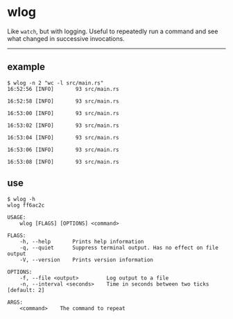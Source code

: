 # wlog

Like `watch`, but with logging.
Useful to repeatedly run a command and see what changed in successive invocations.

---

## example

```
$ wlog -n 2 "wc -l src/main.rs"
16:52:56 [INFO]       93 src/main.rs

16:52:58 [INFO]       93 src/main.rs

16:53:00 [INFO]       93 src/main.rs

16:53:02 [INFO]       93 src/main.rs

16:53:04 [INFO]       93 src/main.rs

16:53:06 [INFO]       93 src/main.rs

16:53:08 [INFO]       93 src/main.rs
```

## use

```
$ wlog -h
wlog ff6ac2c

USAGE:
    wlog [FLAGS] [OPTIONS] <command>

FLAGS:
    -h, --help       Prints help information
    -q, --quiet      Suppress terminal output. Has no effect on file output
    -V, --version    Prints version information

OPTIONS:
    -f, --file <output>         Log output to a file
    -n, --interval <seconds>    Time in seconds between two ticks [default: 2]

ARGS:
    <command>    The command to repeat
```
